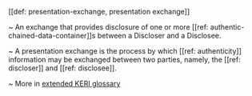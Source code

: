 [[def: presentation-exchange, presentation exchange]]

~ An exchange that provides disclosure of one or more [[ref: authentic-chained-data-container]]s between a Discloser and a Disclosee.

~ A presentation exchange is the process by which [[ref: authenticity]] information may be exchanged between two parties, namely, the [[ref: discloser]] and [[ref: disclosee]].

~ More in <a href="https://weboftrust.github.io/WOT-terms/docs/glossary/presentation-exchange">extended KERI glossary</a>
